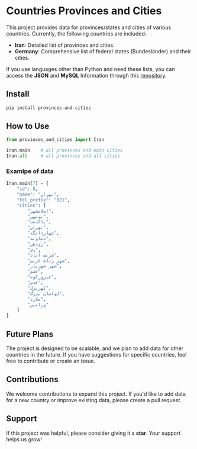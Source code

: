 # Countries Provinces and Cities

This project provides data for provinces/states and cities of various countries. Currently, the following countries are included:

- **Iran**: Detailed list of provinces and cities.
- **Germany**: Comprehensive list of federal states (Bundesländer) and their cities.

If you use languages other than Python and need these lists, you can access the **JSON** and **MySQL** Information through this [repository](https://github.com/mohammad-prb/provinces-and-cities).

## Install
```bash
pip install provinces-and-cities
```

## How to Use
```python
from provinces_and_cities import Iran

Iran.main    # all provinces and main cities
Iran.all     # all provinces and all cities
```

### Examlpe of data
```python
Iran.main[7] = {
    "id": 8,
    "name": "تهران",
    "tel_prefix": "021",
    "cities": [
        "اسلامشهر",
        "بومهن",
        "پاكدشت",
        "تهران",
        "چهاردانگه",
        "دماوند",
        "رودهن",
        "ري",
        "شريف آباد",
        "شهر رباط كريم",
        "شهر شهريار",
        "فشم",
        "فيروزكوه",
        "قدس",
        "كهريزك",
        "لواسان بزرگ",
        "ملارد",
        "ورامين"
    ]
}
```

## Future Plans
The project is designed to be scalable, and we plan to add data for other countries in the future. If you have suggestions for specific countries, feel free to contribute or create an issue.

## Contributions
We welcome contributions to expand this project. If you'd like to add data for a new country or improve existing data, please create a pull request.

## Support
If this project was helpful, please consider giving it a **star**. Your support helps us grow!
